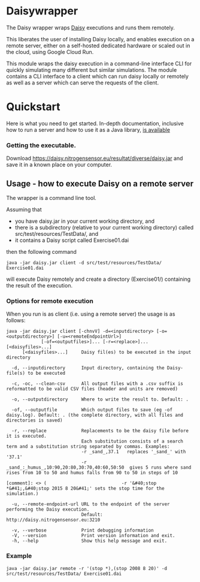 # Daisywrapper
The Daisy wrapper wraps [Daisy](https://daisy.ku.dk) executions and runs them remotely.

This liberates the user of installing Daisy locally, and enables execution on a remote server, 
either on a self-hosted dedicated hardware or scaled out in the cloud, using Google Cloud Run.

This module wraps the daisy execution in a command-line interface CLI for
quickly simulating many different but similar simulations. The module contains a
CLI interface to a client which can run daisy locally or remotely as well as a
server which can serve the requests of the client.

# Quickstart

Here is what you need to get started.
In-depth documentation, inclusive how to run a server and how to use it as a Java library, [is available](documentation)

### Getting the executable.

Download https://daisy.nitrogensensor.eu/resultat/diverse/daisy.jar and save it in a known place on your computer.


## Usage - how to execute Daisy on a remote server

The wrapper is a command line tool. 

Assuming that
  - you have daisy.jar in your current working directory, and
  - there is a subdirectory (relative to your current working directory) 
called src/test/resources/TestData/, and
  - it contains a Daisy script called Exercise01.dai

then the following command
```
java -jar daisy.jar client -d src/test/resources/TestData/ Exercise01.dai
``` 
will execute Daisy remotely and create a directory (Exercise01/) containing the result of the execution.

### Options for remote execution

When you run is as client (i.e. using a remote server) the usage is as follows:

```
java -jar daisy.jar client [-chnvV] -d=<inputdirectory> [-o=<outputdirectory>] [-u=<remoteEndpointUrl>]
             [-of=<outputfiles>]... [-r=<replace>]... [<daisyfiles>...]
      [<daisyfiles>...]     Daisy fil(es) to be executed in the input directory

  -d, --inputdirectory      Input directory, containing the Daisy-file(s) to be executed

  -c, -oc, --clean-csv      All output files with a .csv suffix is reformatted to be valid CSV files (header and units are removed)

  -o, --outputdirectory     Where to write the result to. Default: .

  -of, --outputfile         Which output files to save (eg -of daisy.log). Default: . (the complete directory, with all files and directories is saved)

  -r, --replace             Replacements to be the daisy file before it is executed. 
                            Each substitution consists of a search term and a substitution string separated by commas. Examples:
                            -r _sand_,37.1   replaces '_sand_' with '37.1'
                            -r _sand_:_humus_,10:90,20:80,30:70,40:60,50:50  gives 5 runs where sand rises from 10 to 50 and humus falls from 90 to 50 in steps of 10

[comment]: <> (                            -r '&#40;stop *&#41;,&#40;stop 2015 8 20&#41;' sets the stop time for the simulation.)

  -u, --remote-endpoint-url URL to the endpoint of the server performing the Daisy execution. 
                            Default: http://daisy.nitrogensensor.eu:3210

  -v, --verbose             Print debugging information
  -V, --version             Print version information and exit.
  -h, --help                Show this help message and exit.

``` 
### Example

```
java -jar daisy.jar remote -r '(stop *),(stop 2008 8 20)' -d src/test/resources/TestData/ Exercise01.dai
``` 


